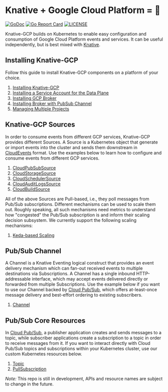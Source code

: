# Knative + Google Cloud Platform = 🚀

[![GoDoc](https://godoc.org/github.com/google/knative-gcp?status.svg)](https://godoc.org/github.com/google/knative-gcp)
[![Go Report Card](https://goreportcard.com/badge/google/knative-gcp)](https://goreportcard.com/report/google/knative-gcp)
[![LICENSE](https://img.shields.io/github/license/google/knative-gcp.svg)](https://github.com/google/knative-gcp/blob/master/LICENSE)

Knative-GCP builds on Kubernetes to enable easy configuration and consumption of
Google Cloud Platform events and services. It can be useful independently, but
is best mixed with [Knative](https://knative.dev).

## Installing Knative-GCP

Follow this guide to install Knative-GCP components on a platform of your
choice.

1. [Installing Knative-GCP](./docs/install/install-knative-gcp.md)
1. [Installing a Service Account for the Data Plane](./docs/install/dataplane-service-account.md)
1. [Installing GCP Broker](./docs/install/install-gcp-broker.md)
1. [Installing Broker with PubSub Channel](./docs/install/install-broker-with-pubsub-channel.md)
1. [Managing Multiple Projects](./docs/install/managing-multiple-projects.md)

## Knative-GCP Sources

In order to consume events from different GCP services, Knative-GCP provides
different Sources. A Source is a Kubernetes object that generate or import
events into the cluster and sends them downstream in
[CloudEvents](https://cloudevents.io/) format. Use the examples below to learn
how to configure and consume events from different GCP services.

1. [CloudPubSubSource](./docs/examples/cloudpubsubsource/README.md)
1. [CloudStorageSource](./docs/examples/cloudstoragesource/README.md)
1. [CloudSchedulerSource](./docs/examples/cloudschedulersource/README.md)
1. [CloudAuditLogsSource](./docs/examples/cloudauditlogssource/README.md)
1. [CloudBuildSource](./docs/examples/cloudbuildsource/README.md)

All of the above Sources are Pull-based, i.e., they poll messages from Pub/Sub
subscriptions. Different mechanisms can be used to scale them out. Roughly
speaking, all such mechanisms need metrics to understand how "congested" the
Pub/Sub subscription is and inform their scaling decision subsystem. We
currently support the following scaling mechanisms:

1. [Keda-based Scaling](./docs/examples/keda/README.md)

## Pub/Sub Channel

A Channel is a Knative Eventing logical construct that provides an event
delivery mechanism which can fan-out received events to multiple destinations
via Subscriptions. A Channel has a single inbound HTTP-addressable interface,
which may accept events delivered directly or forwarded from multiple
Subscriptions. Use the example below if you want to use our Channel backed by
[Cloud Pub/Sub](https://cloud.google.com/pubsub/docs/overview), which offers
at-least-once message delivery and best-effort ordering to existing subscribers.

1. [Channel](./docs/examples/channel/README.md)

## Pub/Sub Core Resources

In [Cloud Pub/Sub](https://cloud.google.com/pubsub/docs/overview), a publisher
application creates and sends messages to a topic, while subscriber applications
create a subscription to a topic in order to receive messages from it. If you
want to interact directly with Cloud Pub/Sub topics and subscriptions within
your Kubernetes cluster, use our custom Kubernetes resources below.

1. [Topic](./docs/examples/topic/README.md)
1. [PullSubscription](./docs/examples/pullsubscription/README.md)

_Note:_ This repo is still in development, APIs and resource names are subject
to change in the future.
